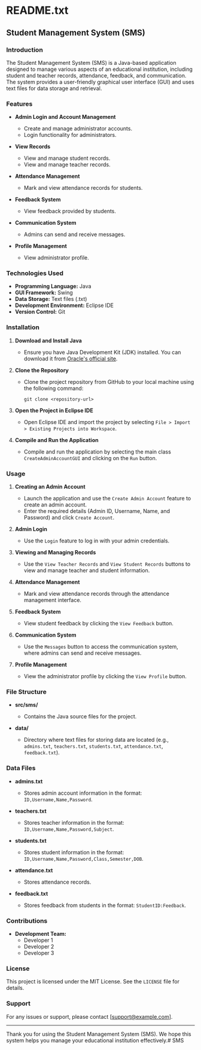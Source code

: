 # README.txt

## Student Management System (SMS)

### Introduction

The Student Management System (SMS) is a Java-based application designed to manage various aspects of an educational institution, including student and teacher records, attendance, feedback, and communication. The system provides a user-friendly graphical user interface (GUI) and uses text files for data storage and retrieval.

### Features

- **Admin Login and Account Management**
  - Create and manage administrator accounts.
  - Login functionality for administrators.
  
- **View Records**
  - View and manage student records.
  - View and manage teacher records.
  
- **Attendance Management**
  - Mark and view attendance records for students.

- **Feedback System**
  - View feedback provided by students.

- **Communication System**
  - Admins can send and receive messages.

- **Profile Management**
  - View administrator profile.

### Technologies Used

- **Programming Language:** Java
- **GUI Framework:** Swing
- **Data Storage:** Text files (.txt)
- **Development Environment:** Eclipse IDE
- **Version Control:** Git

### Installation

1. **Download and Install Java**
   - Ensure you have Java Development Kit (JDK) installed. You can download it from [Oracle's official site](https://www.oracle.com/java/technologies/javase-jdk11-downloads.html).

2. **Clone the Repository**
   - Clone the project repository from GitHub to your local machine using the following command:
     ```
     git clone <repository-url>
     ```

3. **Open the Project in Eclipse IDE**
   - Open Eclipse IDE and import the project by selecting `File > Import > Existing Projects into Workspace`.

4. **Compile and Run the Application**
   - Compile and run the application by selecting the main class `CreateAdminAccountGUI` and clicking on the `Run` button.

### Usage

1. **Creating an Admin Account**
   - Launch the application and use the `Create Admin Account` feature to create an admin account.
   - Enter the required details (Admin ID, Username, Name, and Password) and click `Create Account`.

2. **Admin Login**
   - Use the `Login` feature to log in with your admin credentials.

3. **Viewing and Managing Records**
   - Use the `View Teacher Records` and `View Student Records` buttons to view and manage teacher and student information.

4. **Attendance Management**
   - Mark and view attendance records through the attendance management interface.

5. **Feedback System**
   - View student feedback by clicking the `View Feedback` button.

6. **Communication System**
   - Use the `Messages` button to access the communication system, where admins can send and receive messages.

7. **Profile Management**
   - View the administrator profile by clicking the `View Profile` button.

### File Structure

- **src/sms/**
  - Contains the Java source files for the project.

- **data/**
  - Directory where text files for storing data are located (e.g., `admins.txt`, `teachers.txt`, `students.txt`, `attendance.txt`, `feedback.txt`).

### Data Files

- **admins.txt**
  - Stores admin account information in the format: `ID,Username,Name,Password`.

- **teachers.txt**
  - Stores teacher information in the format: `ID,Username,Name,Password,Subject`.

- **students.txt**
  - Stores student information in the format: `ID,Username,Name,Password,Class,Semester,DOB`.

- **attendance.txt**
  - Stores attendance records.

- **feedback.txt**
  - Stores feedback from students in the format: `StudentID:Feedback`.

### Contributions

- **Development Team:**
  - Developer 1
  - Developer 2
  - Developer 3

### License

This project is licensed under the MIT License. See the `LICENSE` file for details.

### Support

For any issues or support, please contact [support@example.com].

---

Thank you for using the Student Management System (SMS). We hope this system helps you manage your educational institution effectively.# SMS
